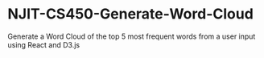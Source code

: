 # NJIT-CS450-Generate-Word-Cloud
Generate a Word Cloud of the top 5 most frequent words from a user input using React and D3.js 
